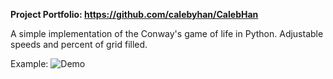 **Project Portfolio: https://github.com/calebyhan/CalebHan**

A simple implementation of the Conway's game of life in Python. Adjustable speeds and percent of grid filled. 

Example:
![Demo](https://cdn.discordapp.com/attachments/905301278647783428/1130700453127135262/image.png)